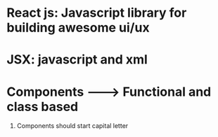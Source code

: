 # React js: Javascript library for building awesome ui/ux
<!-- Fast, Virtual dom, Super simple, components  -->

# JSX: javascript and xml


<!-- Documentation purpose -->

# Components ---> Functional and class based
1. Components should start capital letter